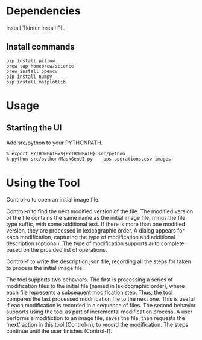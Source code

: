 # Dependencies

Install Tkinter
Install PIL

## Install commands

```
pip install pillow
brew tap homebrew/science
brew install opencv
pip install numpy
pip install matplotlib
```

# Usage


## Starting the UI

Add src/python to your PYTHONPATH.

```
% export PYTHONPATH=${PYTHONPATH}:src/python
% python src/python/MaskGenUI.py  --ops operations.csv images
```

# Using the Tool

Control-o to open an initial image file.

Control-n to find the next modified version of the file.  The modified version of the file contains the same name as the initial image file, minus the file type suffic, with some additional text.  If there is more than one modified version, they are processed in lexicographic order.  A dialog appears for each modification, capturing the type of modification and additional description (optional).  The type of modification supports auto complete based on the provided list of operations.

Control-f to write the description json file, recording all the steps for taken to process the initial image file.

The tool supports two behaviors.  The first is processing a series of modification files to the initial file (named in lexicographic order), where each file represents a subsequent modification step.  Thus, the tool compares the last processed modification file to the next one.  This is useful if each modification is recorded in a sequence of files.  The second behavior supports using the tool as part of incremental modification process. A user performs a modifiction to an image file, saves the file, then requests the 'next' action in this tool (Control-n), to record the modification. The steps continue until the user finishes (Control-f).

